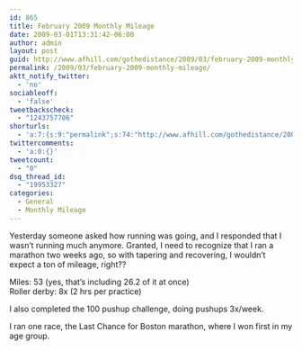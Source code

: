 ```yaml
---
id: 865
title: February 2009 Monthly Mileage
date: 2009-03-01T13:31:42-06:00
author: admin
layout: post
guid: http://www.afhill.com/gothedistance/2009/03/february-2009-monthly-mileage/
permalink: /2009/03/february-2009-monthly-mileage/
aktt_notify_twitter:
  - 'no'
sociableoff:
  - 'false'
tweetbackscheck:
  - "1243757706"
shorturls:
  - 'a:7:{s:9:"permalink";s:74:"http://www.afhill.com/gothedistance/2009/03/february-2009-monthly-mileage/";s:7:"tinyurl";s:25:"http://tinyurl.com/q8unur";s:4:"isgd";s:17:"http://is.gd/zqAr";s:5:"bitly";s:19:"http://bit.ly/AmXLm";s:5:"snipr";s:22:"http://snipr.com/hxhhr";s:5:"snurl";s:22:"http://snurl.com/hxhhr";s:7:"snipurl";s:24:"http://snipurl.com/hxhhr";}'
twittercomments:
  - 'a:0:{}'
tweetcount:
  - "0"
dsq_thread_id:
  - "19953327"
categories:
  - General
  - Monthly Mileage
---
```

Yesterday someone asked how running was going, and I responded that I wasn&#8217;t running much anymore. Granted, I need to recognize that I ran a marathon two weeks ago, so with tapering and recovering, I wouldn&#8217;t expect a ton of mileage, right??

Miles: 53 (yes, that&#8217;s including 26.2 of it at once)  
Roller derby: 8x (2 hrs per practice)

I also completed the 100 pushup challenge, doing pushups 3x/week.

I ran one race, the Last Chance for Boston marathon, where I won first in my age group.